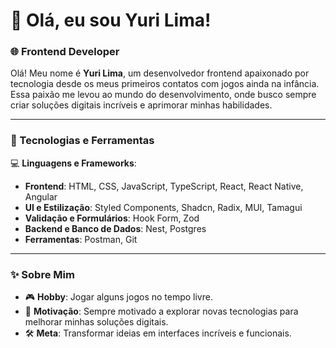 # 👋 Olá, eu sou Yuri Lima!

### 🌐 Frontend Developer

Olá! Meu nome é **Yuri Lima**, um desenvolvedor frontend apaixonado por tecnologia desde os meus primeiros contatos com jogos ainda na infância. Essa paixão me levou ao mundo do desenvolvimento, onde busco sempre criar soluções digitais incríveis e aprimorar minhas habilidades.

---

### 🚀 Tecnologias e Ferramentas
💻 **Linguagens e Frameworks**:  
- **Frontend**: HTML, CSS, JavaScript, TypeScript, React, React Native, Angular  
- **UI e Estilização**: Styled Components, Shadcn, Radix, MUI, Tamagui  
- **Validação e Formulários**: Hook Form, Zod  
- **Backend e Banco de Dados**: Nest, Postgres  
- **Ferramentas**: Postman, Git  

---

### ✨ Sobre Mim
- 🎮 **Hobby**: Jogar alguns jogos no tempo livre.  
- 🌱 **Motivação**: Sempre motivado a explorar novas tecnologias para melhorar minhas soluções digitais.  
- 🛠 **Meta**: Transformar ideias em interfaces incríveis e funcionais.
